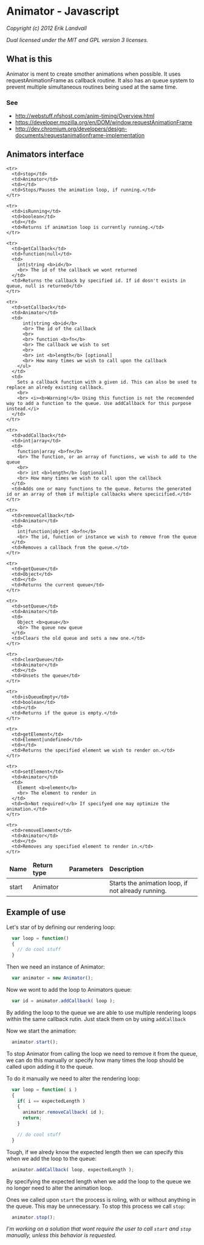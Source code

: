# Animator - Javascript

*Copyright (c) 2012 Erik Landvall*

*Dual licensed under the MIT and GPL version 3 licenses.*

## What is this
Animator is ment to create smother animations when possible.
It uses requestAnimationFrame as callback routine. 
It also has an queue system to prevent multiple simultaneous routines being used
at the same time.

### See
* http://webstuff.nfshost.com/anim-timing/Overview.html
* https://developer.mozilla.org/en/DOM/window.requestAnimationFrame
* http://dev.chromium.org/developers/design-documents/requestanimationframe-implementation

## Animators interface

<table>
  <thead>
    <tr>
      <td><b>Name</b></td>
      <td><b>Return type</b></td>
      <td><b>Parameters</b></td>
      <td><b>Description</b></td>
    </tr>
  </thead>

  <tbody>
    <tr>
      <td>start</td>
      <td>Animator</td>
      <td></td>
      <td>Starts the animation loop, if not already running.</td>
    </tr>

    <tr>
      <td>stop</td>
      <td>Animator</td>
      <td></td>
      <td>Stops/Pauses the animation loop, if running.</td>
    </tr>

    <tr>
      <td>isRunning</td>
      <td>boolean</td>
      <td></td>
      <td>Returns if animation loop is currently running.</td>
    </tr>

    <tr>
      <td>getCallback</td>
      <td>function|null</td>
      <td>
        int|string <b>id</b>
        <br> The id of the callback we wont returned
      </td>
      <td>Returns the callback by specified id. If id dosn't exists in queue, null is returned</td>
    </tr>

    <tr>
      <td>setCallback</td>
      <td>Animator</td>
      <td>
          int|string <b>id</b>
          <br> The id of the callback
          <br>
          <br> function <b>fn</b>
          <br> The callback we wish to set
          <br>
          <br> int <b>length</b> [optional]
          <br> How many times we wish to call upon the callback
        </ul>
      </td>
      <td>
        Sets a callback function with a given id. This can also be used to replace an alredy existing callback.
        <br> 
        <br> <i><b>Warning!</b> Using this function is not the recomended way to add a function to the queue. Use addCallback for this purpose instead.</i>
      </td>
    </tr>

    <tr>
      <td>addCallback</td>
      <td>int|array</td>
      <td>
        function|array <b>fn</b>
        <br> The function, or an array of functions, we wish to add to the queue
        <br> 
        <br> int <b>length</b> [optional]
        <br> How many times we wish to call upon the callback
      </td>
      <td>Adds one or many functions to the queue. Returns the generated id or an array of them if multiple callbacks where specicified.</td>
    </tr>

    <tr>
      <td>removeCallback</td>
      <td>Animator</td>
      <td>
        int|function|object <b>fn</b>
        <br> The id, function or instance we wish to remove from the queue
      </td>
      <td>Removes a callback from the queue.</td>
    </tr>

    <tr>
      <td>getQueue</td>
      <td>Object</td>
      <td></td>
      <td>Returns the current queue</td>
    </tr>

    <tr>
      <td>setQueue</td>
      <td>Animator</td>
      <td>
        Object <b>queue</b>
        <br> The queue new queue
      </td>
      <td>Clears the old queue and sets a new one.</td>
    </tr>

    <tr>
      <td>clearQueue</td>
      <td>Animator</td>
      <td></td>
      <td>Unsets the queue</td>
    </tr>

    <tr>
      <td>isQueueEmpty</td>
      <td>boolean</td>
      <td></td>
      <td>Returns if the queue is empty.</td>
    </tr>

    <tr>
      <td>getElement</td>
      <td>Element|undefined</td>
      <td></td>
      <td>Returns the specified element we wish to render on.</td>
    </tr>

    <tr>
      <td>setElement</td>
      <td>Animator</td>
      <td>
        Element <b>element</b>
        <br> The element to render in
      </td>
      <td><b>Not required!</b> If specifyed one may optimize the animation.</td>
    </tr>

    <tr>
      <td>removeElement</td>
      <td>Animator</td>
      <td></td>
      <td>Removes any specified element to render in.</td>
    </tr>
  </tbody>
</table>

## Example of use

Let's star of by defining our rendering loop:
  ```javascript
    var loop = function()
    {
      // do cool stuff
    }
  ```
Then we need an instance of Animator:
  ```javascript
    var animator = new Animator();
  ```
Now we wont to add the loop to Animators queue: 
  ```javascript
    var id = animator.addCallback( loop );
  ```
By adding the loop to the queue we are able to use multiple rendering loops
within the same callback rutin. Just stack them on by using `addCallback`

Now we start the animation:
  ```javascript
    animator.start();
  ```
To stop Animator from calling the loop we need to remove it from the queue, we can do this manually or specify how many times the loop should be called upon adding it to the queue.

To do it manually we need to alter the rendering loop:
  ```javascript
    var loop = function( i )
    {
      if( i == expectedLength )
      {
        animator.removeCallback( id );
        return;
      }

      // do cool stuff
    }
  ```
Tough, if we alredy know the expected length then we can specify this when we add the loop to the queue:
  ```javascript
    animator.addCallback( loop, expectedLength );
  ```
By specifying the expected length when we add the loop to the queue we no longer need to alter the animation loop.

Ones we called upon `start` the process is roling, with or without anything in the queue. This may be unnecessary. To stop this process we call `stop`:
  ```javascript
    animator.stop();
  ```
*I'm working on a solution that wont require the user to call `start` and `stop` manually, unless this behavior is requested.*